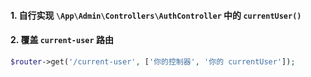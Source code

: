 #### 1. 自行实现 `\App\Admin\Controllers\AuthController` 中的 `currentUser()`

#### 2.  覆盖 `current-user` 路由

```php
$router->get('/current-user', ['你的控制器', '你的 currentUser']);
```
